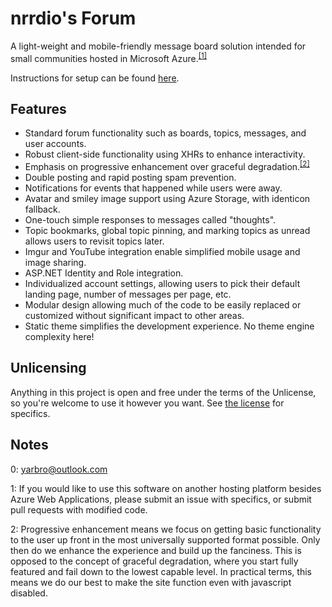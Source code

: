 # nrrdio's Forum

A light-weight and mobile-friendly message board solution intended for small communities hosted in Microsoft Azure.<sup>[[1]](#notes)</sup>

Instructions for setup can be found [here](https://github.com/jyarbro/forum/wiki/Setup).

## Features

* Standard forum functionality such as boards, topics, messages, and user accounts.
* Robust client-side functionality using XHRs to enhance interactivity.
* Emphasis on progressive enhancement over graceful degradation.<sup>[[2]](#notes)</sup>
* Double posting and rapid posting spam prevention.
* Notifications for events that happened while users were away.
* Avatar and smiley image support using Azure Storage, with identicon fallback.
* One-touch simple responses to messages called "thoughts".
* Topic bookmarks, global topic pinning, and marking topics as unread allows users to revisit topics later.
* Imgur and YouTube integration enable simplified mobile usage and image sharing.
* ASP.NET Identity and Role integration.
* Individualized account settings, allowing users to pick their default landing page, number of messages per page, etc.
* Modular design allowing much of the code to be easily replaced or customized without significant impact to other areas.
* Static theme simplifies the development experience. No theme engine complexity here!

## Unlicensing

Anything in this project is open and free under the terms of the Unlicense, so you're welcome to use it however you want. See [the license](https://github.com/jyarbro/forum/blob/master/UNLICENSE) for specifics.

## Notes

0: yarbro@outlook.com

1: If you would like to use this software on another hosting platform besides Azure Web Applications, please submit an issue with specifics, or submit pull requests with modified code.

2: Progressive enhancement means we focus on getting basic functionality to the user up front in the most universally supported format possible. Only then do we enhance the experience and build up the fanciness. This is opposed to the concept of graceful degradation, where you start fully featured and fail down to the lowest capable level. In practical terms, this means we do our best to make the site function even with javascript disabled.
